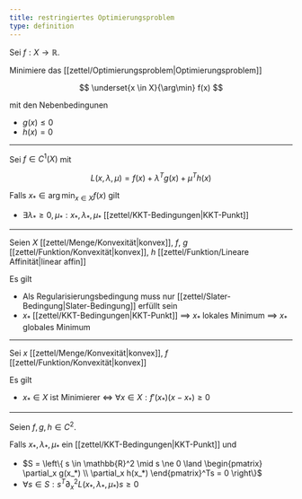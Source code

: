 ```yaml
---
title: restringiertes Optimierungsproblem
type: definition
---
```


Sei $f : X \to \mathbb{R}$.

Minimiere das [[zettel/Optimierungsproblem|Optimierungsproblem]]

$$
	\underset{x \in X}{\arg\min} f(x)
$$

mit den Nebenbedingunen
- $g(x) \le 0$
- $h(x) = 0$

---

Sei $f \in C^1(X)$ mit

$$
	L(x, \lambda, \mu) = f(x) + \lambda^Tg(x) + \mu^Th(x)
$$

Falls $x_* \in \arg\min_{x \in X} f(x)$ gilt
- $\exists \lambda_* \ge 0, \mu_* : x_*, \lambda_*, \mu_*$ [[zettel/KKT-Bedingungen|KKT-Punkt]]

---

Seien $X$ [[zettel/Menge/Konvexität|konvex]], $f$, $g$ [[zettel/Funktion/Konvexität|konvex]], $h$ [[zettel/Funktion/Lineare Affinität|linear affin]]

Es gilt
- Als Regularisierungsbedingung muss nur [[zettel/Slater-Bedingung|Slater-Bedingung]] erfüllt sein
- $x_*$ [[zettel/KKT-Bedingungen|KKT-Punkt]] $\implies$ $x_*$ lokales Minimum $\implies$ $x_*$ globales Minimum

---

Sei $x$ [[zettel/Menge/Konvexität|konvex]], $f$ [[zettel/Funktion/Konvexität|konvex]]

Es gilt
- $x_* \in X$ ist Minimierer $\iff$ $\forall x \in X : f'(x_*)(x - x_*) \ge 0$

---

Seien $f, g, h \in C^2$.

Falls $x_*, \lambda_*, \mu_*$ ein [[zettel/KKT-Bedingungen|KKT-Punkt]] und
- $S = \left\{ s \in \mathbb{R}^2 \mid s \ne 0 \land \begin{pmatrix} \partial_x g(x_*) \\ \partial_x h(x_*) \end{pmatrix}^Ts = 0 \right\}$
- $\forall s \in S : s^T\partial_x^2L (x_*, \lambda_*, \mu_*)s \ge 0$